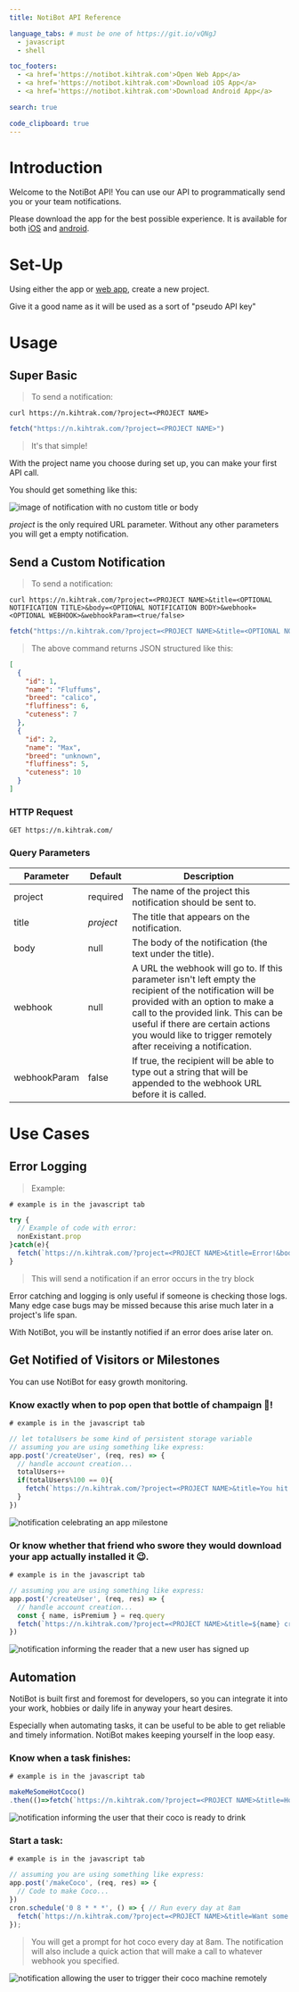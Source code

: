 ```yaml
---
title: NotiBot API Reference

language_tabs: # must be one of https://git.io/vQNgJ
  - javascript
  - shell

toc_footers:
  - <a href='https://notibot.kihtrak.com'>Open Web App</a>
  - <a href='https://notibot.kihtrak.com'>Download iOS App</a>
  - <a href='https://notibot.kihtrak.com'>Download Android App</a>

search: true

code_clipboard: true
---
```


# Introduction

Welcome to the NotiBot API! You can use our API to programmatically send you or your team notifications.

Please download the app for the best possible experience. It is available for both [iOS](https://notibot.kihtrak.com) and [android](https://notibot.kihtrak.com).

# Set-Up

Using either the app or [web app](https://notibot.kihtrak.com), create a new project. 

Give it a good name as it will be used as a sort of "pseudo API key"

# Usage

## Super Basic
> To send a notification:

```shell
curl https://n.kihtrak.com/?project=<PROJECT NAME>
```

```javascript
fetch("https://n.kihtrak.com/?project=<PROJECT NAME>")
```

> It's that simple!

With the project name you choose during set up, you can make your first API call.

You should get something like this:

![image of notification with no custom title or body](PROJECT%20NAME%20notification.png)

<aside class="notice">
<em>project</em> is the only required URL parameter. Without any other parameters you will get a empty notification.
</aside>


## Send a Custom Notification

> To send a notification:

```shell
curl https://n.kihtrak.com/?project=<PROJECT NAME>&title=<OPTIONAL NOTIFICATION TITLE>&body=<OPTIONAL NOTIFICATION BODY>&webhook=<OPTIONAL WEBHOOK>&webhookParam=<true/false>
```

```javascript
fetch("https://n.kihtrak.com/?project=<PROJECT NAME>&title=<OPTIONAL NOTIFICATION TITLE>&body=<OPTIONAL NOTIFICATION BODY>&webhook=<OPTIONAL WEBHOOK>&webhookParam=<true/false>")
```

> The above command returns JSON structured like this:

```json
[
  {
    "id": 1,
    "name": "Fluffums",
    "breed": "calico",
    "fluffiness": 6,
    "cuteness": 7
  },
  {
    "id": 2,
    "name": "Max",
    "breed": "unknown",
    "fluffiness": 5,
    "cuteness": 10
  }
]
```

### HTTP Request

`GET https://n.kihtrak.com/`

### Query Parameters

Parameter | Default | Description
--------- | ------- | -----------
project | required | The name of the project this notification should be sent to.
title | *project* | The title that appears on the notification.
body | null | The body of the notification (the text under the title).
webhook | null | A URL the webhook will go to. If this parameter isn't left empty the recipient of the notification will be provided with an option to make a call to the provided link. This can be useful if there are certain actions you would like to trigger remotely after receiving a notification.
webhookParam | false | If true, the recipient will be able to type out a string that will be appended to the webhook URL before it is called.

# Use Cases

## Error Logging

> Example: 

``` shell
# example is in the javascript tab
```

``` javascript
try {
  // Example of code with error:
  nonExistant.prop
}catch(e){
  fetch(`https://n.kihtrak.com/?project=<PROJECT NAME>&title=Error!&body=${e.toString()}`)
}
```

> This will send a notification if an error occurs in the try block

Error catching and logging is only useful if someone is checking those logs. Many edge case bugs may be missed because this arise much later in a project's life span. 

With NotiBot, you will be instantly notified if an error does arise later on.

## Get Notified of Visitors or Milestones

You can use NotiBot for easy growth monitoring. 

### Know exactly when to pop open that bottle of champaign 🍾! 

``` shell
# example is in the javascript tab
```

``` javascript
// let totalUsers be some kind of persistent storage variable
// assuming you are using something like express:
app.post('/createUser', (req, res) => {
  // handle account creation...
  totalUsers++
  if(totalUsers%100 == 0){
    fetch(`https://n.kihtrak.com/?project=<PROJECT NAME>&title=You hit ${totalUsers} total users!&body=🎉🎈🥳`)
  }
})
```

![notification celebrating an app milestone](PROJECT%20NAME%20notification.png)

### Or know whether that friend who swore they would download your app actually installed it 😉.

``` shell
# example is in the javascript tab
```

``` javascript
// assuming you are using something like express:
app.post('/createUser', (req, res) => {
  // handle account creation...
  const { name, isPremium } = req.query
  fetch(`https://n.kihtrak.com/?project=<PROJECT NAME>&title=${name} created an account!&body=${isPremium?`They have signed up for Premium!`:`They signed up for the free plan`}`)
})
```

![notification informing the reader that a new user has signed up](PROJECT%20NAME%20notification.png)

## Automation

NotiBot is built first and foremost for developers, so you can integrate it into your work, hobbies or daily life in anyway your heart desires. 

Especially when automating tasks, it can be useful to be able to get reliable and timely information. NotiBot makes keeping yourself in the loop easy.

### Know when a task finishes: 

``` shell
# example is in the javascript tab
```

``` javascript
makeMeSomeHotCoco()
.then(()=>fetch(`https://n.kihtrak.com/?project=<PROJECT NAME>&title=Hot coco finished!&body=Time to drink up!\n☕☕☕`))
```
>

![notification informing the user that their coco is ready to drink](PROJECT%20NAME%20notification.png)

### Start a task: 

``` shell
# example is in the javascript tab
```

``` javascript
// assuming you are using something like express:
app.post('/makeCoco', (req, res) => {
  // Code to make Coco...
})
cron.schedule('0 8 * * *', () => { // Run every day at 8am
  fetch(`https://n.kihtrak.com/?project=<PROJECT NAME>&title=Want some hot coco?&body=Respond to this notification with the webhook trigger to start making the coco 👇&webhook=<server address>/makeCoco`)
});
```
> You will get a prompt for hot coco every day at 8am. The notification will also include a quick action that will make a call to whatever webhook you specified.

![notification allowing the user to trigger their coco machine remotely](PROJECT%20NAME%20notification.png)